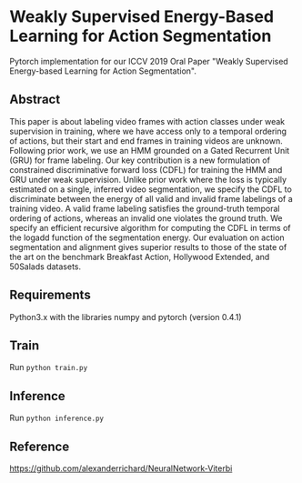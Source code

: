 # Weakly Supervised Energy-Based Learning for Action Segmentation

Pytorch implementation for our ICCV 2019 Oral Paper "Weakly Supervised Energy-based Learning for Action Segmentation".

## Abstract
This paper is about labeling video frames with action classes under weak supervision in training, where we have access only to a temporal ordering of actions, but their start and end frames in training videos are unknown. Following prior work, we use an HMM grounded on a Gated Recurrent Unit (GRU) for frame labeling. Our key contribution is a new formulation of constrained discriminative forward loss (CDFL) for training the HMM and GRU under weak supervision. Unlike prior work where the loss is typically estimated on a single, inferred video segmentation, we specify the CDFL to discriminate between the energy of all valid and invalid frame labelings of a training video. A valid frame labeling satisfies the ground-truth temporal ordering of actions, whereas an invalid one violates the ground truth. We specify an efficient recursive algorithm for computing the CDFL in terms of the logadd function of the segmentation energy. Our evaluation on action segmentation and alignment gives superior results to those of the state of the art on the benchmark Breakfast Action, Hollywood  Extended, and 50Salads datasets.

## Requirements
Python3.x with the libraries numpy and pytorch (version 0.4.1)

## Train
Run `python train.py`

## Inference
Run `python inference.py`

## Reference
https://github.com/alexanderrichard/NeuralNetwork-Viterbi
